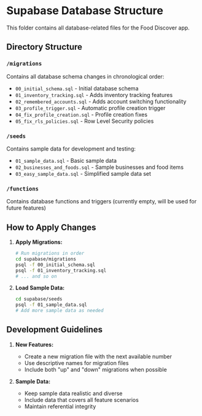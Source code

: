 # Supabase Database Structure

This folder contains all database-related files for the Food Discover app.

## Directory Structure

### `/migrations`
Contains all database schema changes in chronological order:
- `00_initial_schema.sql` - Initial database schema
- `01_inventory_tracking.sql` - Adds inventory tracking features
- `02_remembered_accounts.sql` - Adds account switching functionality
- `03_profile_trigger.sql` - Automatic profile creation trigger
- `04_fix_profile_creation.sql` - Profile creation fixes
- `05_fix_rls_policies.sql` - Row Level Security policies

### `/seeds`
Contains sample data for development and testing:
- `01_sample_data.sql` - Basic sample data
- `02_businesses_and_foods.sql` - Sample businesses and food items
- `03_easy_sample_data.sql` - Simplified sample data set

### `/functions`
Contains database functions and triggers (currently empty, will be used for future features)

## How to Apply Changes

1. **Apply Migrations:**
   ```bash
   # Run migrations in order
   cd supabase/migrations
   psql -f 00_initial_schema.sql
   psql -f 01_inventory_tracking.sql
   # ... and so on
   ```

2. **Load Sample Data:**
   ```bash
   cd supabase/seeds
   psql -f 01_sample_data.sql
   # Add more sample data as needed
   ```

## Development Guidelines

1. **New Features:**
   - Create a new migration file with the next available number
   - Use descriptive names for migration files
   - Include both "up" and "down" migrations when possible

2. **Sample Data:**
   - Keep sample data realistic and diverse
   - Include data that covers all feature scenarios
   - Maintain referential integrity